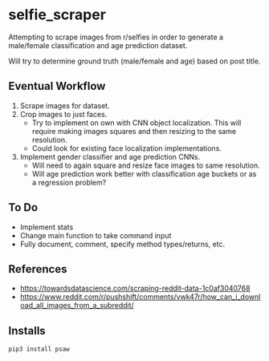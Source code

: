 # selfie_scraper

Attempting to scrape images from r/selfies in order to generate a male/female classification and age prediction dataset.

Will try to determine ground truth (male/female and age) based on post title.


## Eventual Workflow

1. Scrape images for dataset.
2. Crop images to just faces.
    - Try to implement on own with CNN object localization. This will require making images squares and then resizing to the same resolution.
    - Could look for existing face localization implementations.
3. Implement gender classifier and age prediction CNNs.
    - Will need to again square and resize face images to same resolution.
    - Will age prediction work better with classification age buckets or as a regression problem?


## To Do

- Implement stats
- Change main function to take command input
- Fully document, comment, specify method types/returns, etc.


## References

- https://towardsdatascience.com/scraping-reddit-data-1c0af3040768 
- https://www.reddit.com/r/pushshift/comments/vwk47r/how_can_i_download_all_images_from_a_subreddit/


## Installs

```
pip3 install psaw
```
